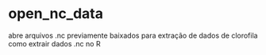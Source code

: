# open_nc_data
abre arquivos .nc previamente baixados para extração de dados de clorofila
como extrair dados .nc no R
